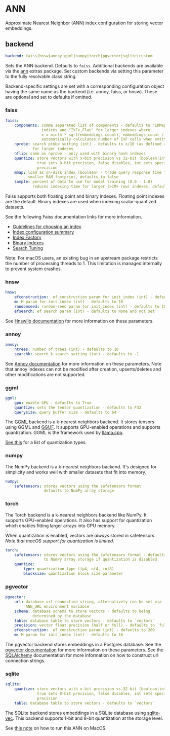 # ANN

Approximate Nearest Neighbor (ANN) index configuration for storing vector embeddings.

## backend
```yaml
backend: faiss|hnsw|annoy|ggml|numpy|torch|pgvector|sqlite|custom
```

Sets the ANN backend. Defaults to `faiss`. Additional backends are available via the [ann](../../../install/#ann) extras package. Set custom backends via setting this parameter to the fully resolvable class string.

Backend-specific settings are set with a corresponding configuration object having the same name as the backend (i.e. annoy, faiss, or hnsw). These are optional and set to defaults if omitted.

### faiss
```yaml
faiss:
    components: comma separated list of components - defaults to "IDMap,Flat" for small
                indices and "IVFx,Flat" for larger indexes where
                x = min(4 * sqrt(embeddings count), embeddings count / 39)
                automatically calculates number of IVF cells when omitted (supports "IVF,Flat")
    nprobe: search probe setting (int) - defaults to x/16 (as defined above)
            for larger indexes
    nflip: same as nprobe - only used with binary hash indexes
    quantize: store vectors with x-bit precision vs 32-bit (boolean|int)
              true sets 8-bit precision, false disables, int sets specified
              precision
    mmap: load as on-disk index (boolean) - trade query response time for a
          smaller RAM footprint, defaults to false
    sample: percent of data to use for model training (0.0 - 1.0)
            reduces indexing time for larger (>1M+ row) indexes, defaults to 1.0
```

Faiss supports both floating point and binary indexes. Floating point indexes are the default. Binary indexes are used when indexing scalar-quantized datasets.

See the following Faiss documentation links for more information.

- [Guidelines for choosing an index](https://github.com/facebookresearch/faiss/wiki/Guidelines-to-choose-an-index)
- [Index configuration summary](https://github.com/facebookresearch/faiss/wiki/Faiss-indexes)
- [Index Factory](https://github.com/facebookresearch/faiss/wiki/The-index-factory)
- [Binary Indexes](https://github.com/facebookresearch/faiss/wiki/Binary-indexes)
- [Search Tuning](https://github.com/facebookresearch/faiss/wiki/Faster-search)

Note: For macOS users, an existing bug in an upstream package restricts the number of processing threads to 1. This limitation is managed internally to prevent system crashes.

### hnsw
```yaml
hnsw:
    efconstruction:  ef_construction param for init_index (int) - defaults to 200
    m: M param for init_index (int) - defaults to 16
    randomseed: random-seed param for init_index (int) - defaults to 100
    efsearch: ef search param (int) - defaults to None and not set
```

See [Hnswlib documentation](https://github.com/nmslib/hnswlib/blob/master/ALGO_PARAMS.md) for more information on these parameters.

### annoy
```yaml
annoy:
    ntrees: number of trees (int) - defaults to 10
    searchk: search_k search setting (int) - defaults to -1
```

See [Annoy documentation](https://github.com/spotify/annoy#full-python-api) for more information on these parameters. Note that annoy indexes can not be modified after creation, upserts/deletes and other modifications are not supported.

### ggml
```yaml
ggml:
    gpu: enable GPU - defaults to True
    quantize: sets the tensor quantization - defaults to F32
    querysize: query buffer size - defaults to 64
```

The [GGML](https://github.com/ggml-org/ggml) backend is a k-nearest neighbors backend. It stores tensors using GGML and [GGUF](https://huggingface.co/docs/hub/en/gguf). It supports GPU-enabled operations and supports quantization. GGML is the framework used by [llama.cpp](https://github.com/ggml-org/llama.cpp).

[See this](https://github.com/ggml-org/ggml/blob/master/include/ggml.h#L379) for a list of quantization types.

### numpy

The NumPy backend is a k-nearest neighbors backend. It's designed for simplicity and works well with smaller datasets that fit into memory.

```yaml
numpy:
    safetensors: stores vectors using the safetensors format
                 defaults to NumPy array storage
```

### torch

The Torch backend is a k-nearest neighbors backend like NumPy. It supports GPU-enabled operations. It also has support for quantization which enables fitting larger arrays into GPU memory.

When quantization is enabled, vectors are _always_ stored in safetensors. _Note that macOS support for quantization is limited._

```yaml
torch:
    safetensors: stores vectors using the safetensors format - defaults
                 to NumPy array storage if quantization is disabled
    quantize:
        type: quantization type (fp4, nf4, int8)
        blocksize: quantization block size parameter
```

### pgvector
```yaml
pgvector:
    url: database url connection string, alternatively can be set via
         ANN_URL environment variable
    schema: database schema to store vectors - defaults to being
            determined by the database
    table: database table to store vectors - defaults to `vectors`
    precision: vector float precision (half or full) - defaults to `full`
    efconstruction:  ef_construction param (int) - defaults to 200
    m: M param for init_index (int) - defaults to 16
```

The pgvector backend stores embeddings in a Postgres database. See the [pgvector documentation](https://github.com/pgvector/pgvector-python?tab=readme-ov-file#sqlalchemy) for more information on these parameters. See the [SQLAlchemy](https://docs.sqlalchemy.org/en/20/core/engines.html#database-urls) documentation for more information on how to construct url connection strings.

### sqlite
```yaml
sqlite:
    quantize: store vectors with x-bit precision vs 32-bit (boolean|int)
              true sets 8-bit precision, false disables, int sets specified
              precision
    table: database table to store vectors - defaults to `vectors`
```

The SQLite backend stores embeddings in a SQLite database using [sqlite-vec](https://github.com/asg017/sqlite-vec). This backend supports 1-bit and 8-bit quantization at the storage level.

See [this note](https://alexgarcia.xyz/sqlite-vec/python.html#macos-blocks-sqlite-extensions-by-default) on how to run this ANN on MacOS.

